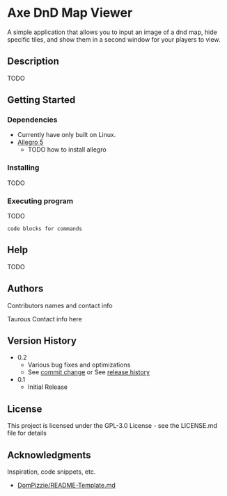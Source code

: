 # Axe DnD Map Viewer

A simple application that allows you to input an image of a dnd map, hide specific tiles, and show them in a second window for your players to view.

## Description

TODO

## Getting Started

### Dependencies

* Currently have only built on Linux.
* [Allegro 5](https://github.com/liballeg/allegro5)
     * TODO how to install allegro

### Installing

TODO

### Executing program

TODO
```
code blocks for commands
```

## Help

TODO

## Authors

Contributors names and contact info

Taurous
Contact info here

## Version History

* 0.2
    * Various bug fixes and optimizations
    * See [commit change]() or See [release history]()
* 0.1
    * Initial Release

## License

This project is licensed under the GPL-3.0 License - see the LICENSE.md file for details

## Acknowledgments

Inspiration, code snippets, etc.
* [DomPizzie/README-Template.md](https://gist.github.com/DomPizzie/7a5ff55ffa9081f2de27c315f5018afc)
